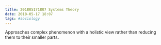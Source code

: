 ```yaml
---
title: 201805171807 Systems Theory
date: 2018-05-17 18:07
tags: #sociology
---
```


Approaches complex phenomenon with a holistic view rather than reducing them to their smaller parts.

